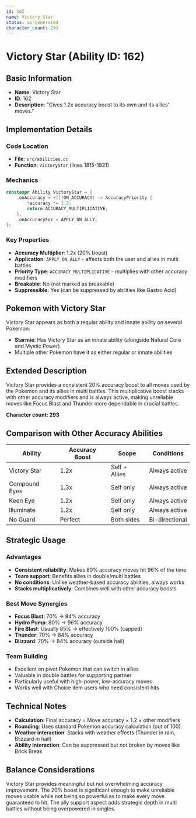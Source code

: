 ```yaml
---
id: 162
name: Victory Star
status: ai-generated
character_count: 293
---
```


# Victory Star (Ability ID: 162)

## Basic Information
- **Name**: Victory Star
- **ID**: 162
- **Description**: "Gives 1.2x accuracy boost to its own and its allies' moves."

## Implementation Details

### Code Location
- **File**: `src/abilities.cc`
- **Function**: `VictoryStar` (lines 1815-1821)

### Mechanics
```cpp
constexpr Ability VictoryStar = {
    .onAccuracy = +[](ON_ACCURACY) -> AccuracyPriority {
        *accuracy *= 1.2;
        return ACCURACY_MULTIPLICATIVE;
    },
    .onAccuracyFor = APPLY_ON_ALLY,
};
```

### Key Properties
- **Accuracy Multiplier**: 1.2x (20% boost)
- **Application**: `APPLY_ON_ALLY` - affects both the user and allies in multi battles
- **Priority Type**: `ACCURACY_MULTIPLICATIVE` - multiplies with other accuracy modifiers
- **Breakable**: No (not marked as breakable)
- **Suppressible**: Yes (can be suppressed by abilities like Gastro Acid)

## Pokemon with Victory Star

Victory Star appears as both a regular ability and innate ability on several Pokemon:
- **Starmie**: Has Victory Star as an innate ability (alongside Natural Cure and Mystic Power)
- Multiple other Pokemon have it as either regular or innate abilities

## Extended Description

Victory Star provides a consistent 20% accuracy boost to all moves used by the Pokemon and its allies in multi battles. This multiplicative boost stacks with other accuracy modifiers and is always active, making unreliable moves like Focus Blast and Thunder more dependable in crucial battles.

**Character count: 293**

## Comparison with Other Accuracy Abilities

| Ability | Accuracy Boost | Scope | Conditions |
|---------|---------------|--------|------------|
| Victory Star | 1.2x | Self + Allies | Always active |
| Compound Eyes | 1.3x | Self only | Always active |
| Keen Eye | 1.2x | Self only | Always active |
| Illuminate | 1.2x | Self only | Always active |
| No Guard | Perfect | Both sides | Bi-directional |

## Strategic Usage

### Advantages
- **Consistent reliability**: Makes 80% accuracy moves hit 96% of the time
- **Team support**: Benefits allies in double/multi battles
- **No conditions**: Unlike weather-based accuracy abilities, always works
- **Stacks multiplicatively**: Combines well with other accuracy boosts

### Best Move Synergies
- **Focus Blast**: 70% → 84% accuracy
- **Hydro Pump**: 80% → 96% accuracy  
- **Fire Blast**: Usually 85% → effectively 100% (capped)
- **Thunder**: 70% → 84% accuracy
- **Blizzard**: 70% → 84% accuracy (outside hail)

### Team Building
- Excellent on pivot Pokemon that can switch in allies
- Valuable in double battles for supporting partner
- Particularly useful with high-power, low-accuracy moves
- Works well with Choice item users who need consistent hits

## Technical Notes

- **Calculation**: Final accuracy = Move accuracy × 1.2 × other modifiers
- **Rounding**: Uses standard Pokemon accuracy calculation (out of 100)
- **Weather interaction**: Stacks with weather effects (Thunder in rain, Blizzard in hail)
- **Ability interaction**: Can be suppressed but not broken by moves like Brick Break

## Balance Considerations

Victory Star provides meaningful but not overwhelming accuracy improvement. The 20% boost is significant enough to make unreliable moves usable while not being so powerful as to make every move guaranteed to hit. The ally support aspect adds strategic depth in multi battles without being overpowered in singles.